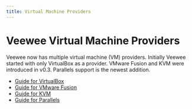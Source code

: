```yaml
---
title: Virtual Machine Providers
---
```

# Veewee Virtual Machine Providers

Veewee now has multiple virtual machine (VM) providers. Initially Veewee started with only VirtualBox as a provider. VMware Fusion and KVM were introduced in v0.3.  Parallels support is the newest addition.

* [Guide for VirtualBox](/docs/vbox)
* [Guide for VMware Fusion](/docs/fusion)
* [Guide for KVM](/docs/kvm)
* [Guide for Parallels](/docs/parallels)
